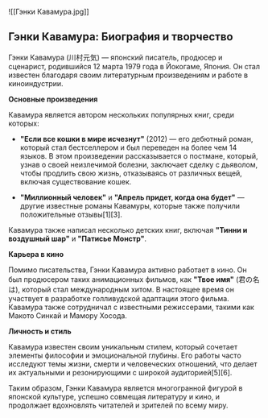 ![[Гэнки Кавамура.jpg]]

## **Гэнки Кавамура: Биография и творчество**

Гэнки Кавамура (川村元気) — японский писатель, продюсер и сценарист, родившийся 12 марта 1979 года в Йокогаме, Япония. Он стал известен благодаря своим литературным произведениям и работе в киноиндустрии.

**Основные произведения**

Кавамура является автором нескольких популярных книг, среди которых:

- **"Если все кошки в мире исчезнут"** (2012) — его дебютный роман, который стал бестселлером и был переведен на более чем 14 языков. В этом произведении рассказывается о постмане, который, узнав о своей неизлечимой болезни, заключает сделку с дьяволом, чтобы продлить свою жизнь, отказываясь от различных вещей, включая существование кошек.

- **"Миллионный человек"** и **"Апрель придет, когда она будет"** — другие известные романы Кавамуры, которые также получили положительные отзывы[1][3].

Кавамура также написал несколько детских книг, включая **"Тинни и воздушный шар"** и **"Патисье Монстр"**.

**Карьера в кино**

Помимо писательства, Гэнки Кавамура активно работает в кино. Он был продюсером таких анимационных фильмов, как **"Твое имя"** (君の名は), который стал международным хитом. В настоящее время он участвует в разработке голливудской адаптации этого фильма. Кавамура также сотрудничал с известными режиссерами, такими как Макото Синкай и Мамору Хосода.

**Личность и стиль**

Кавамура известен своим уникальным стилем, который сочетает элементы философии и эмоциональной глубины. Его работы часто исследуют темы жизни, смерти и человеческих отношений, что делает их актуальными и резонирующими с широкой аудиторией[5][6].

Таким образом, Гэнки Кавамура является многогранной фигурой в японской культуре, успешно совмещая литературу и кино, и продолжает вдохновлять читателей и зрителей по всему миру.